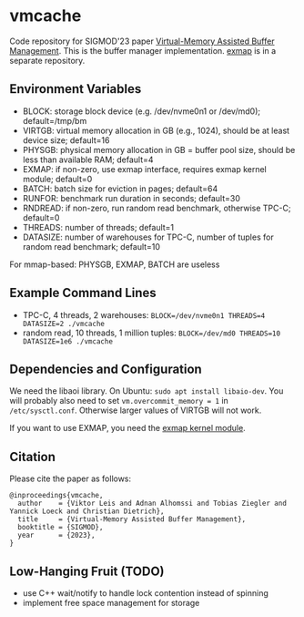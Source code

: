 # vmcache

Code repository for SIGMOD'23 paper [Virtual-Memory Assisted Buffer Management](https://www.cs.cit.tum.de/fileadmin/w00cfj/dis/_my_direct_uploads/vmcache.pdf). This is the buffer manager implementation. [exmap](https://github.com/tuhhosg/exmap) is in a separate repository.

## Environment Variables

* BLOCK: storage block device (e.g. /dev/nvme0n1 or /dev/md0); default=/tmp/bm
* VIRTGB: virtual memory allocation in GB (e.g., 1024), should be at least device size; default=16
* PHYSGB: physical memory allocation in GB = buffer pool size, should be less than available RAM; default=4
* EXMAP: if non-zero, use exmap interface, requires exmap kernel module; default=0
* BATCH: batch size for eviction in pages; default=64
* RUNFOR: benchmark run duration in seconds; default=30
* RNDREAD: if non-zero, run random read benchmark, otherwise TPC-C; default=0
* THREADS: number of threads; default=1
* DATASIZE: number of warehouses for TPC-C, number of tuples for random read benchmark; default=10

For mmap-based: PHYSGB, EXMAP, BATCH are useless

## Example Command Lines

* TPC-C, 4 threads, 2 warehouses: `BLOCK=/dev/nvme0n1 THREADS=4 DATASIZE=2 ./vmcache`
* random read, 10 threads, 1 million tuples: `BLOCK=/dev/md0 THREADS=10 DATASIZE=1e6 ./vmcache`

## Dependencies and Configuration

We need the libaoi library. On Ubuntu: `sudo apt install libaio-dev`.
You will probably also need to set `vm.overcommit_memory = 1` in `/etc/sysctl.conf`. Otherwise larger values of VIRTGB will not work.

If you want to use EXMAP, you need the [exmap kernel module](https://github.com/tuhhosg/exmap).

## Citation

Please cite the paper as follows:

```
@inproceedings{vmcache,
  author    = {Viktor Leis and Adnan Alhomssi and Tobias Ziegler and Yannick Loeck and Christian Dietrich},
  title     = {Virtual-Memory Assisted Buffer Management},
  booktitle = {SIGMOD},
  year      = {2023},
}
```

## Low-Hanging Fruit (TODO)

* use C++ wait/notify to handle lock contention instead of spinning
* implement free space management for storage
